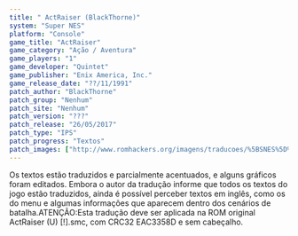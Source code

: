 ```yaml
---
title: " ActRaiser (BlackThorne)"
system: "Super NES"
platform: "Console"
game_title: "ActRaiser"
game_category: "Ação / Aventura"
game_players: "1"
game_developer: "Quintet"
game_publisher: "Enix America, Inc."
game_release_date: "??/11/1991"
patch_author: "BlackThorne"
patch_group: "Nenhum"
patch_site: "Nenhum"
patch_version: "???"
patch_release: "26/05/2017"
patch_type: "IPS"
patch_progress: "Textos"
patch_images: ["http://www.romhackers.org/imagens/traducoes/%5BSNES%5D%20ActRaiser%20-%20BlackThorne%20-%201.png","http://www.romhackers.org/imagens/traducoes/%5BSNES%5D%20ActRaiser%20-%20BlackThorne%20-%202.png","http://www.romhackers.org/imagens/traducoes/%5BSNES%5D%20ActRaiser%20-%20BlackThorne%20-%203.png"]
---
```

Os textos estão traduzidos e parcialmente acentuados, e alguns gráficos foram editados. Embora o autor da tradução informe que todos os textos do jogo estão traduzidos, ainda é possível perceber textos em inglês, como os do menu e algumas informações que aparecem dentro dos cenários de batalha.ATENÇÃO:Esta tradução deve ser aplicada na ROM original ActRaiser (U) [!].smc, com CRC32 EAC3358D e sem cabeçalho.